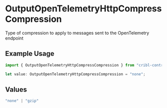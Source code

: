# OutputOpenTelemetryHttpCompressCompression

Type of compression to apply to messages sent to the OpenTelemetry endpoint

## Example Usage

```typescript
import { OutputOpenTelemetryHttpCompressCompression } from "cribl-control-plane/models";

let value: OutputOpenTelemetryHttpCompressCompression = "none";
```

## Values

```typescript
"none" | "gzip"
```